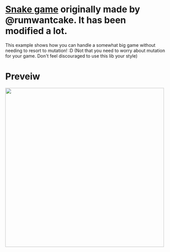 # [Snake game](https://codeberg.org/rumwantscake/snake) originally made by @rumwantcake. It has been modified a lot.
This example shows how you can handle a somewhat big game without needing to resort to mutation! :D
(Not that you need to worry about mutation for your game. Don't feel discouraged to use this lib your style)



# Preveiw
<img src="https://i.imgur.com/OF4Blkt.gif" width="500" />
